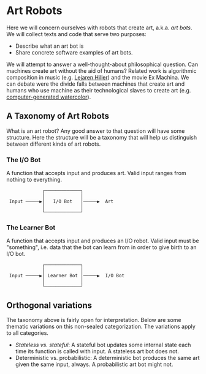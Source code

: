 # Art Robots
Here we will concern ourselves with robots that create art, a.k.a. *art bots*. We will collect texts and code that serve two purposes: 

* Describe what an art bot is
* Share concrete software examples of art bots.

We will attempt to answer a well-thought-about philosophical question. Can machines create art without the aid of humans? Related work is algorithmic composition in music (e.g. [Lejaren Hiller](http://www.aes.org/e-lib/browse.cfm?elib=189)) and the movie Ex Machina. We can debate were the divide falls between machines that create art and humans who use machine as their technological slaves to create art (e.g. [computer-generated watercolor](http://graphics.csie.ntu.edu.tw/~ming/courses/icg-2006/Reference/Computer_generated_watercolor_pj09.pdf)).  

## A Taxonomy of Art Robots

What is an art robot? Any good answer to that question will have some structure. Here the structure will be a taxonomy that will help us distinguish between different kinds of art robots.

### The I/O Bot

A function that accepts input and produces art. Valid input ranges from nothing to everything.

```
             ┌─────────────┐             
             │             │             
 Input ─────▶│   I/O Bot   │─────▶  Art  
             │             │             
             └─────────────┘             
```

### The Learner Bot

A function that accepts input and produces an I/O robot. Valid input must be "something", i.e. data that the bot can learn from in order to give birth to an I/O bot.

```
             ┌─────────────┐             
             │             │             
 Input ─────▶│ Learner Bot │─────▶  I/O Bot  
             │             │             
             └─────────────┘             
```

## Orthogonal variations

The taxonomy above is fairly open for interpretation. Below are some thematic variations on this non-sealed categorization. The variations apply to all categories.

* *Stateless vs. stateful*: A stateful bot updates some internal state each time its function is called with input. A stateless art bot does not. 
* Deterministic vs. probabilistic: A deterministic bot produces the same art given the same input, always. A probabilistic art bot might not.

